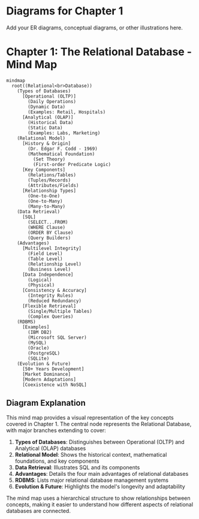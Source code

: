 # Diagrams for Chapter 1

Add your ER diagrams, conceptual diagrams, or other illustrations here.

# Chapter 1: The Relational Database - Mind Map

```mermaid
mindmap
  root((Relational<br>Database))
    (Types of Databases)
      [Operational (OLTP)]
        (Daily Operations)
        (Dynamic Data)
        (Examples: Retail, Hospitals)
      [Analytical (OLAP)]
        (Historical Data)
        (Static Data)
        (Examples: Labs, Marketing)
    (Relational Model)
      [History & Origin]
        (Dr. Edgar F. Codd - 1969)
        (Mathematical Foundation)
          (Set Theory)
          (First-order Predicate Logic)
      [Key Components]
        (Relations/Tables)
        (Tuples/Records)
        (Attributes/Fields)
      [Relationship Types]
        (One-to-One)
        (One-to-Many)
        (Many-to-Many)
    (Data Retrieval)
      [SQL]
        (SELECT...FROM)
        (WHERE Clause)
        (ORDER BY Clause)
        (Query Builders)
    (Advantages)
      [Multilevel Integrity]
        (Field Level)
        (Table Level)
        (Relationship Level)
        (Business Level)
      [Data Independence]
        (Logical)
        (Physical)
      [Consistency & Accuracy]
        (Integrity Rules)
        (Reduced Redundancy)
      [Flexible Retrieval]
        (Single/Multiple Tables)
        (Complex Queries)
    (RDBMS)
      [Examples]
        (IBM DB2)
        (Microsoft SQL Server)
        (MySQL)
        (Oracle)
        (PostgreSQL)
        (SQLite)
    (Evolution & Future)
      [50+ Years Development]
      [Market Dominance]
      [Modern Adaptations]
      [Coexistence with NoSQL]
```

## Diagram Explanation

This mind map provides a visual representation of the key concepts covered in Chapter 1. The central node represents the Relational Database, with major branches extending to cover:

1. **Types of Databases**: Distinguishes between Operational (OLTP) and Analytical (OLAP) databases
2. **Relational Model**: Shows the historical context, mathematical foundations, and key components
3. **Data Retrieval**: Illustrates SQL and its components
4. **Advantages**: Details the four main advantages of relational databases
5. **RDBMS**: Lists major relational database management systems
6. **Evolution & Future**: Highlights the model's longevity and adaptability

The mind map uses a hierarchical structure to show relationships between concepts, making it easier to understand how different aspects of relational databases are connected.
